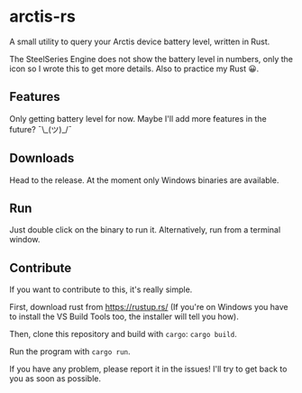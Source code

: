 # arctis-rs
A small utility to query your Arctis device battery level, written in Rust.

The SteelSeries Engine does not show the battery level in numbers, only the icon so I wrote this to get more details. Also to practice my Rust 😀.

## Features
Only getting battery level for now. Maybe I'll add more features in the future? ¯\\_(ツ)\_/¯​ 

## Downloads
Head to the release. At the moment only Windows binaries are available.

## Run
Just double click on the binary to run it. Alternatively, run from a terminal window.

## Contribute 
If you want to contribute to this, it's really simple.

First, download rust from https://rustup.rs/ (If you're on Windows you have to install the VS Build Tools too, the installer will tell you how).

Then, clone this repository and build with `cargo`: `cargo build`.

Run the program with `cargo run`.

If you have any problem, please report it in the issues! I'll try to get back to you as soon as possible.

